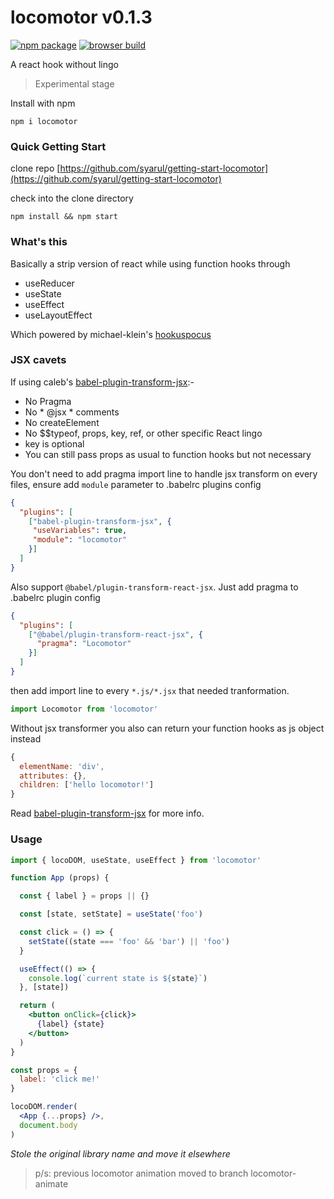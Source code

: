 # locomotor v0.1.3

[![npm package](https://img.shields.io/badge/npm-0.1.3-blue.svg)](https://www.npmjs.com/package/locomotor) [![browser build](https://img.shields.io/badge/unpkg-0.1.3-ff69b4.svg)](https://unpkg.com/locomotor@0.1.3/locomotor-min.js)

A react hook without lingo

> Experimental stage

Install with npm

```npm i locomotor```

### Quick Getting Start

clone repo [https://github.com/syarul/getting-start-locomotor](https://github.com/syarul/getting-start-locomotor)

check into the clone directory

```npm install && npm start```

### What's this
Basically a strip version of react while using function hooks through
- useReducer
- useState
- useEffect
- useLayoutEffect

Which powered by michael-klein's [hookuspocus](https://github.com/michael-klein/hookuspocus)

### JSX cavets
If using caleb's [babel-plugin-transform-jsx](https://github.com/calebmer/node_modules/tree/master/babel-plugin-transform-jsx):-
- No Pragma
- No * @jsx * comments
- No createElement
- No $$typeof, props, key, ref, or other specific React lingo
- key is optional
- You can still pass props as usual to function hooks but not necessary

You don't need to add pragma import line to handle jsx transform on every files, ensure add `module` parameter to .babelrc plugins config
```json
{
  "plugins": [
    ["babel-plugin-transform-jsx", {
     "useVariables": true,
     "module": "locomotor"
    }]
  ]
}
```

Also support ```@babel/plugin-transform-react-jsx```. Just add pragma to .babelrc plugin config
```json
{
  "plugins": [
    ["@babel/plugin-transform-react-jsx", {
      "pragma": "Locomotor"
    }]
  ]
}
```
then add import line to every ```*.js/*.jsx``` that needed tranformation.
```js
import Locomotor from 'locomotor'
```

Without jsx transformer you also can return your function hooks as js object instead
```js
{
  elementName: 'div',
  attributes: {},
  children: ['hello locomotor!']
}
```
Read [babel-plugin-transform-jsx](https://github.com/calebmer/node_modules/blob/master/babel-plugin-transform-jsx/README.md) for more info.

### Usage
```jsx
import { locoDOM, useState, useEffect } from 'locomotor'

function App (props) {

  const { label } = props || {}

  const [state, setState] = useState('foo')

  const click = () => {
    setState((state === 'foo' && 'bar') || 'foo')
  }

  useEffect(() => {
    console.log(`current state is ${state}`)
  }, [state])

  return (
    <button onClick={click}>
      {label} {state}
    </button>
  )
}

const props = {
  label: 'click me!'
}

locoDOM.render(
  <App {...props} />, 
  document.body
)

```

*Stole the original library name and move it elsewhere*
> p/s: previous locomotor animation moved to branch locomotor-animate